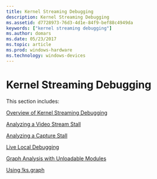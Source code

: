 ```yaml
---
title: Kernel Streaming Debugging
description: Kernel Streaming Debugging
ms.assetid: d7728973-76d3-4d1e-84f9-bef88c4949da
keywords: ["kernel streaming debugging"]
ms.author: domars
ms.date: 05/23/2017
ms.topic: article
ms.prod: windows-hardware
ms.technology: windows-devices
---
```


# Kernel Streaming Debugging


This section includes:

[Overview of Kernel Streaming Debugging](overview-of-kernel-streaming-debugging.md)

[Analyzing a Video Stream Stall](analyzing-a-video-stream-stall.md)

[Analyzing a Capture Stall](analyzing-a-capture-stall.md)

[Live Local Debugging](live-local-debugging.md)

[Graph Analysis with Unloadable Modules](graph-analysis-with-unloadable-modules.md)

[Using !ks.graph](using--ks-graph.md)

 

 





